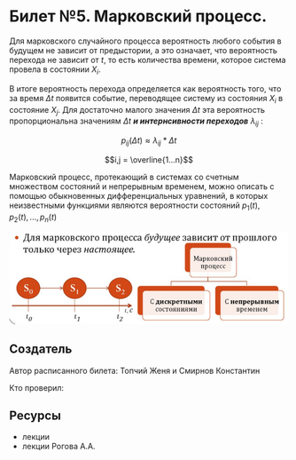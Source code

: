 # Билет №5. Марковский процесс.

Для марковского случайного процесса вероятность любого события в будущем не зависит от предыстории, а это означает, что вероятность перехода не зависит от $t$, то есть количества времени, которое система провела в состоянии $X_i$.

В итоге вероятность перехода определяется как вероятность того, что за время $\Delta t$ появится событие, переводящее систему из состояния $X_i$ в состояние $X_j$. Для достаточно малого значения $\Delta t$ эта вероятность пропорциональна значениям $\Delta t$ ***и интернсивности переходов*** $\lambda _{ij}$ :



$$p_{ij}(\Delta t)≈\lambda _{ij}*\Delta t$$

$$i,j = \overline{1...n}$$

Марковский процесс, протекающий в системах со счетным множеством состояний и непрерывным временем, можно описать с помощью обыкновенных дифференциальных уравнений, в которых неизвестными функциями являются вероятности состояний $p_1(t),p_2(t),...,p_n(t)$

![марковский процесс](./question5_image1.png)
## Создатель

Автор расписанного билета: Топчий Женя и Смирнов Константин

Кто проверил:


## Ресурсы
- лекции
- лекции Рогова А.А.
